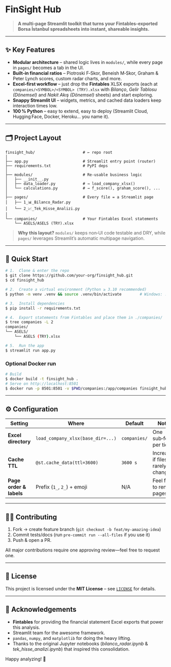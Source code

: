 # FinSight Hub

> **A multi‑page Streamlit toolkit that turns your Fintables‑exported Borsa İstanbul spreadsheets into instant, shareable insights.**

---

## ✨ Key Features

- **Modular architecture** – shared logic lives in `modules/`, while every page in `pages/` becomes a tab in the UI.
- **Built‑in financial ratios** – Piotroski F‑Skor, Beneish M‑Skor, Graham & Peter Lynch scores, custom radar charts, and more.
- **Excel‑first workflow** – just drop the **Fintables** XLSX exports (each at `companies/<SYMBOL>/<SYMBOL> (TRY).xlsx` with *Bilanço*, *Gelir Tablosu (Dönemsel)* and *Nakit Akış (Dönemsel)* sheets) and start exploring.
- **Snappy Streamlit UI** – widgets, metrics, and cached data loaders keep interaction times low.
- **100 % Python** – easy to extend, easy to deploy (Streamlit Cloud, Hugging Face, Docker, Heroku… you name it).

---

## 🗂️ Project Layout

```text
finsight_hub/                     # ← repo root
│
├── app.py                        # Streamlit entry point (router)
├── requirements.txt              # PyPI deps
│
├── modules/                      # Re‑usable business logic
│   ├── __init__.py
│   ├── data_loader.py            # → load_company_xlsx()
│   └── calculations.py           # → f_score(), graham_score(), ...
│
├── pages/                        # Every file = a Streamlit page
│   ├── 1_📊_Bilanco_Radar.py
│   └── 2_📈_Tek_Hisse_Analizi.py
│
└── companies/                    # Your Fintables Excel statements
    └── ASELS/ASELS (TRY).xlsx
```

> **Why this layout?**
> `modules/` keeps non‑UI code testable and DRY, while `pages/` leverages Streamlit’s automatic multipage navigation.

---

## 🚀 Quick Start

```bash
# 1.  Clone & enter the repo
$ git clone https://github.com/your‑org/finsight_hub.git
$ cd finsight_hub

# 2.  Create a virtual environment (Python ≥ 3.10 recommended)
$ python -m venv .venv && source .venv/bin/activate        # Windows: .venv\Scripts\activate

# 3.  Install dependencies
$ pip install -r requirements.txt

# 4.  Export statements from Fintables and place them in ./companies/
$ tree companies -L 2
companies/
└── ASELS/
    └── ASELS (TRY).xlsx

# 5.  Run the app
$ streamlit run app.py
```

### Optional Docker run

```bash
# Build
$ docker build -t finsight_hub .
# Serve on http://localhost:8501
$ docker run -p 8501:8501 -v $PWD/companies:/app/companies finsight_hub
```

---

## ⚙️ Configuration

| Setting                         | Where                              | Default | Notes |
|---------------------------------|------------------------------------|---------|-------|
| **Excel directory**             | `load_company_xlsx(base_dir=...)`  | `companies/` | One sub‑folder per ticker. |
| **Cache TTL**                   | `@st.cache_data(ttl=3600)`         | `3600 s` | Increase if files rarely change. |
| **Page order & labels**         | Prefix (`1_`, `2_`) + emoji        | N/A     | Feel free to rename pages! |

---

## 🧑‍💻 Contributing

1. Fork → create feature branch (`git checkout -b feat/my‑amazing‑idea`)
2. Commit tests/docs (run `pre‑commit run --all-files` if you use it)
3. Push & open a PR.

All major contributions require one approving review—feel free to request one.

---

## 📜 License

This project is licensed under the **MIT License** – see [`LICENSE`](LICENSE) for details.

---

## 🙏 Acknowledgements

- **Fintables** for providing the financial statement Excel exports that power this analysis.
- Streamlit team for the awesome framework.
- `pandas`, `numpy`, and `matplotlib` for doing the heavy lifting.
- Thanks to the original Jupyter notebooks (*bilanco_radar.ipynb* & *tek_hisse_analizi.ipynb*) that inspired this consolidation.

Happy analyzing! 🎉
